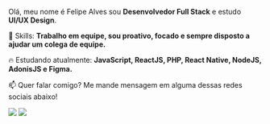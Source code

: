 
<p align="left">
  Olá, meu nome é Felipe Alves sou <strong>Desenvolvedor Full Stack</strong> e estudo <strong>UI/UX Design</strong>.<br>
</p>

<p align="left">
  🚀 Skills: <strong>Trabalho em equipe, sou proativo, focado e sempre disposto a ajudar um colega de equipe.</strong>
</p>

<p align="left">
  🔥 Estudando atualmente: <strong>JavaScript, ReactJS, PHP, React Native, NodeJS, AdonisJS e Figma.</strong>
</p>

<p align="left">
📫  Quer falar comigo? Me mande mensagem em alguma dessas redes sociais abaixo!
</p>

<p align="left">
<a href="mailto:felip.garciaalves@gmail.com" alt="Gmail">
<img src="https://img.shields.io/badge/-felip.garciaalves@gmail.com-e34c41?style=flat-square&labelColor=e34c41&logo=gmail&logoCo" /></a>
  
<a href="https://www.linkedin.com/in/felipe-garcia-alves-a793281b2/" alt="Linkedin">
<img src="https://img.shields.io/badge/-Felipe%20Alves-blue?style=flat-square&logo=Linkedin&logoColor=white&link=https://www.linkedin.com/in/iuricode" /></a>
 
 </p>

 
